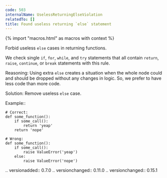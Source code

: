 ```yaml
---
code: 503
internalName: UselessReturningElseViolation
relatedTo: []
title: Found useless returning `else` statement
---
```


{% import "macros.html" as macros with context %}

Forbid useless `else` cases in returning functions.

We check single `if`, `for`, `while`, and `try` statements that all
contain `return`, `raise`, `continue`, or `break` statements with this
rule.

Reasoning: Using extra `else` creates a situation when the whole node
could and should be dropped without any changes in logic. So, we prefer
to have less code than more code.

Solution: Remove useless `else` case.

Example::

    # Correct:
    def some_function():
        if some_call():
            return 'yeap'
        return 'nope'
    
    # Wrong:
    def some_function():
        if some_call():
            raise ValueError('yeap')
        else:
            raise ValueError('nope')

.. versionadded:: 0.7.0 .. versionchanged:: 0.11.0 .. versionchanged::
0.15.1